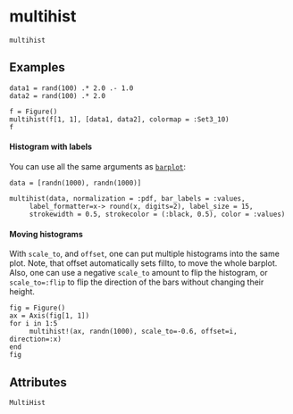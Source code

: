 # multihist

```@shortdocs; canonical=false
multihist
```


## Examples

```@figure backend=GLMakie
data1 = rand(100) .* 2.0 .- 1.0
data2 = rand(100) .* 2.0

f = Figure()
multihist(f[1, 1], [data1, data2], colormap = :Set3_10)
f
```

#### Histogram with labels

You can use all the same arguments as [`barplot`](@ref):
```@figure
data = [randn(1000), randn(1000)]

multihist(data, normalization = :pdf, bar_labels = :values,
     label_formatter=x-> round(x, digits=2), label_size = 15,
     strokewidth = 0.5, strokecolor = (:black, 0.5), color = :values)
```

#### Moving histograms

With `scale_to`, and `offset`, one can put multiple histograms into the same plot.
Note, that offset automatically sets fillto, to move the whole barplot.
Also, one can use a negative `scale_to` amount to flip the histogram,
or `scale_to=:flip` to flip the direction of the bars without changing their height.

```@figure
fig = Figure()
ax = Axis(fig[1, 1])
for i in 1:5
     multihist!(ax, randn(1000), scale_to=-0.6, offset=i, direction=:x)
end
fig
```

## Attributes

```@attrdocs
MultiHist
```
